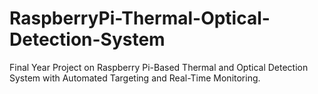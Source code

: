 # RaspberryPi-Thermal-Optical-Detection-System
Final Year Project on Raspberry Pi-Based Thermal and Optical Detection System with Automated Targeting and Real-Time Monitoring.
